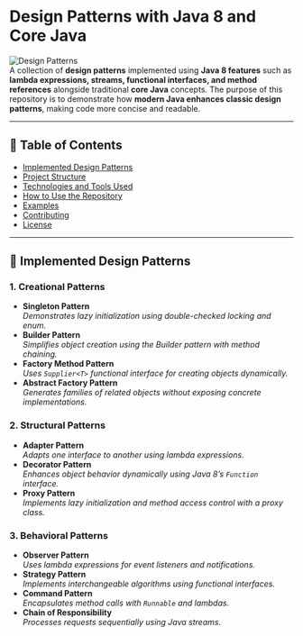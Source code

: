 # **Design Patterns with Java 8 and Core Java**

![Design Patterns](https://img.shields.io/badge/Design%20Patterns-Java%208-blue.svg)  
A collection of **design patterns** implemented using **Java 8 features** such as **lambda expressions, streams, functional interfaces, and method references** alongside traditional **core Java** concepts. The purpose of this repository is to demonstrate how **modern Java enhances classic design patterns**, making code more concise and readable.

---

## 📖 **Table of Contents**
- [Implemented Design Patterns](#-implemented-design-patterns)
- [Project Structure](#-project-structure)
- [Technologies and Tools Used](#-technologies-and-tools-used)
- [How to Use the Repository](#-how-to-use-the-repository)
- [Examples](#-examples)
- [Contributing](#-contributing)
- [License](#-license)

---

## 🚀 **Implemented Design Patterns**

### 1. **Creational Patterns**
- **Singleton Pattern**  
  *Demonstrates lazy initialization using double-checked locking and enum.*
- **Builder Pattern**  
  *Simplifies object creation using the Builder pattern with method chaining.*
- **Factory Method Pattern**  
  *Uses `Supplier<T>` functional interface for creating objects dynamically.*
- **Abstract Factory Pattern**  
  *Generates families of related objects without exposing concrete implementations.*

### 2. **Structural Patterns**
- **Adapter Pattern**  
  *Adapts one interface to another using lambda expressions.*
- **Decorator Pattern**  
  *Enhances object behavior dynamically using Java 8’s `Function` interface.*
- **Proxy Pattern**  
  *Implements lazy initialization and method access control with a proxy class.*

### 3. **Behavioral Patterns**
- **Observer Pattern**  
  *Uses lambda expressions for event listeners and notifications.*
- **Strategy Pattern**  
  *Implements interchangeable algorithms using functional interfaces.*
- **Command Pattern**  
  *Encapsulates method calls with `Runnable` and lambdas.*
- **Chain of Responsibility**  
  *Processes requests sequentially using Java streams.*

